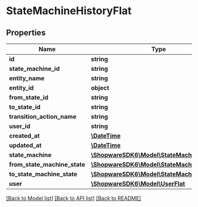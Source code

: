 # StateMachineHistoryFlat

## Properties
Name | Type | Description | Notes
------------ | ------------- | ------------- | -------------
**id** | **string** |  | [optional] 
**state_machine_id** | **string** |  | 
**entity_name** | **string** |  | 
**entity_id** | **object** |  | 
**from_state_id** | **string** |  | 
**to_state_id** | **string** |  | 
**transition_action_name** | **string** |  | [optional] 
**user_id** | **string** |  | [optional] 
**created_at** | [**\DateTime**](\DateTime.md) |  | 
**updated_at** | [**\DateTime**](\DateTime.md) |  | 
**state_machine** | [**\ShopwareSDK6\Model\StateMachineFlat**](StateMachineFlat.md) |  | [optional] 
**from_state_machine_state** | [**\ShopwareSDK6\Model\StateMachineStateFlat**](StateMachineStateFlat.md) |  | [optional] 
**to_state_machine_state** | [**\ShopwareSDK6\Model\StateMachineStateFlat**](StateMachineStateFlat.md) |  | [optional] 
**user** | [**\ShopwareSDK6\Model\UserFlat**](UserFlat.md) |  | [optional] 

[[Back to Model list]](../../README.md#documentation-for-models) [[Back to API list]](../../README.md#documentation-for-api-endpoints) [[Back to README]](../../README.md)

